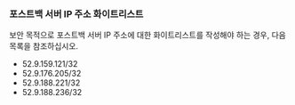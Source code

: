 ### 포스트백 서버 IP 주소 화이트리스트

보안 목적으로 포스트백 서버 IP 주소에 대한 화이트리스트를 작성해야 하는 경우, 다음 목록을 참조하십시오.

* 52\.9\.159\.121/32
* 52\.9\.176\.205/32
* 52\.9\.188\.221/32
* 52\.9\.188\.236/32

